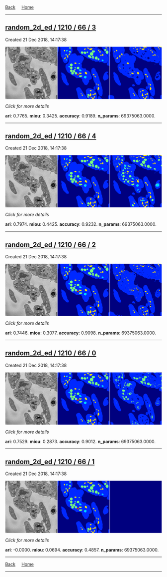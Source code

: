 
[Back](..)&nbsp;&nbsp;&nbsp;&nbsp;&nbsp;[Home](https://leapmanlab.github.io/snapshots)

---

<div class="summary"><a href="3"><h2>random_2d_ed / 1210 / 66 / 3</h2></a><p>Created 21 Dec 2018, 14:17:38
</p><a href="3"><img src="3/media/summary.png" align="center"></a><p>
<i>Click for more details</i>
</p></div>

**ari**: 0.7765. **miou**: 0.3425. **accuracy**: 0.9189. **n_params**: 69375063.0000. 

---

<div class="summary"><a href="4"><h2>random_2d_ed / 1210 / 66 / 4</h2></a><p>Created 21 Dec 2018, 14:17:38
</p><a href="4"><img src="4/media/summary.png" align="center"></a><p>
<i>Click for more details</i>
</p></div>

**ari**: 0.7974. **miou**: 0.4425. **accuracy**: 0.9232. **n_params**: 69375063.0000. 

---

<div class="summary"><a href="2"><h2>random_2d_ed / 1210 / 66 / 2</h2></a><p>Created 21 Dec 2018, 14:17:38
</p><a href="2"><img src="2/media/summary.png" align="center"></a><p>
<i>Click for more details</i>
</p></div>

**ari**: 0.7446. **miou**: 0.3077. **accuracy**: 0.9098. **n_params**: 69375063.0000. 

---

<div class="summary"><a href="0"><h2>random_2d_ed / 1210 / 66 / 0</h2></a><p>Created 21 Dec 2018, 14:17:38
</p><a href="0"><img src="0/media/summary.png" align="center"></a><p>
<i>Click for more details</i>
</p></div>

**ari**: 0.7529. **miou**: 0.2873. **accuracy**: 0.9012. **n_params**: 69375063.0000. 

---

<div class="summary"><a href="1"><h2>random_2d_ed / 1210 / 66 / 1</h2></a><p>Created 21 Dec 2018, 14:17:38
</p><a href="1"><img src="1/media/summary.png" align="center"></a><p>
<i>Click for more details</i>
</p></div>

**ari**: -0.0000. **miou**: 0.0694. **accuracy**: 0.4857. **n_params**: 69375063.0000. 

---

[Back](..)&nbsp;&nbsp;&nbsp;&nbsp;&nbsp;[Home](https://leapmanlab.github.io/snapshots)

---